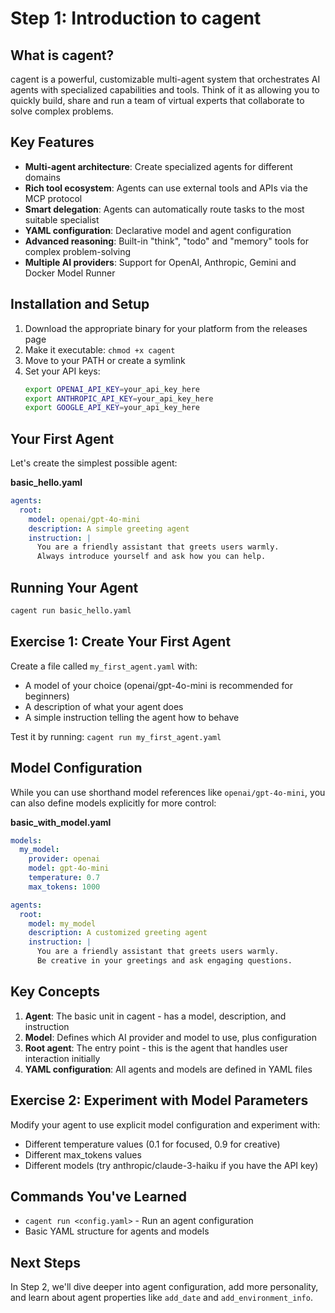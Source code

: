 # Step 1: Introduction to cagent

## What is cagent?

cagent is a powerful, customizable multi-agent system that orchestrates AI
agents with specialized capabilities and tools. Think of it as allowing you to
quickly build, share and run a team of virtual experts that collaborate to solve
complex problems.

## Key Features

- **Multi-agent architecture**: Create specialized agents for different domains
- **Rich tool ecosystem**: Agents can use external tools and APIs via the MCP
  protocol
- **Smart delegation**: Agents can automatically route tasks to the most
  suitable specialist
- **YAML configuration**: Declarative model and agent configuration
- **Advanced reasoning**: Built-in "think", "todo" and "memory" tools for
  complex problem-solving
- **Multiple AI providers**: Support for OpenAI, Anthropic, Gemini and Docker
  Model Runner

## Installation and Setup

1. Download the appropriate binary for your platform from the releases page
2. Make it executable: `chmod +x cagent`
3. Move to your PATH or create a symlink
4. Set your API keys:
   ```bash
   export OPENAI_API_KEY=your_api_key_here
   export ANTHROPIC_API_KEY=your_api_key_here
   export GOOGLE_API_KEY=your_api_key_here
   ```

## Your First Agent

Let's create the simplest possible agent:

**basic_hello.yaml**

```yaml
agents:
  root:
    model: openai/gpt-4o-mini
    description: A simple greeting agent
    instruction: |
      You are a friendly assistant that greets users warmly.
      Always introduce yourself and ask how you can help.
```

## Running Your Agent

```bash
cagent run basic_hello.yaml
```

## Exercise 1: Create Your First Agent

Create a file called `my_first_agent.yaml` with:

- A model of your choice (openai/gpt-4o-mini is recommended for beginners)
- A description of what your agent does
- A simple instruction telling the agent how to behave

Test it by running: `cagent run my_first_agent.yaml`

## Model Configuration

While you can use shorthand model references like `openai/gpt-4o-mini`, you can
also define models explicitly for more control:

**basic_with_model.yaml**

```yaml
models:
  my_model:
    provider: openai
    model: gpt-4o-mini
    temperature: 0.7
    max_tokens: 1000

agents:
  root:
    model: my_model
    description: A customized greeting agent
    instruction: |
      You are a friendly assistant that greets users warmly.
      Be creative in your greetings and ask engaging questions.
```

## Key Concepts

1. **Agent**: The basic unit in cagent - has a model, description, and
   instruction
2. **Model**: Defines which AI provider and model to use, plus configuration
3. **Root agent**: The entry point - this is the agent that handles user
   interaction initially
4. **YAML configuration**: All agents and models are defined in YAML files

## Exercise 2: Experiment with Model Parameters

Modify your agent to use explicit model configuration and experiment with:

- Different temperature values (0.1 for focused, 0.9 for creative)
- Different max_tokens values
- Different models (try anthropic/claude-3-haiku if you have the API key)

## Commands You've Learned

- `cagent run <config.yaml>` - Run an agent configuration
- Basic YAML structure for agents and models

## Next Steps

In Step 2, we'll dive deeper into agent configuration, add more personality, and
learn about agent properties like `add_date` and `add_environment_info`.
